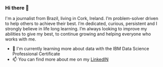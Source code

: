 ### Hi there 👋


I'm a journalist from Brazil, living in Cork, Ireland. I’m problem-solver driven to help others to achieve their best. I’m dedicated, curious, persistent and I strongly believe in life long learning. I’m always looking to improve my abilities to give my best, to continue growing and helping everyone who works with me. 

- 🌱  I'm currently learning more about data with the IBM Data Science Professional Certificate
- 📫  You can find more about me on my <a href="https://www.linkedin.com/in/victordepaula/?locale=en_US">LinkedIN</a>
<!--
**victordepaula1701/victordepaula1701** is a ✨ _special_ ✨ repository because its `README.md` (this file) appears on your GitHub profile.

Here are some ideas to get you started:

- 🔭 I’m currently working on ...

- 👯 I’m looking to collaborate on ...
- 🤔 I’m looking for help with ...
- 💬 Ask me about ...
 ...
- 😄 Pronouns: ...
- ⚡ Fun fact: ...
-->
